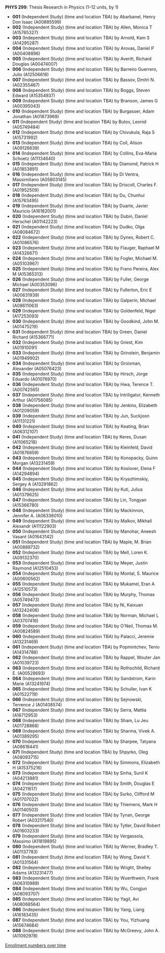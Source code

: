 **PHYS 299**: Thesis Research in Physics (1–12 units, by 1)

- **001** (Independent Study) (time and location TBA) by Abarbanel, Henry Don Isaac (A00885599)
- **002** (Independent Study) (time and location TBA) by Allen, Monica T (A15765327)
- **003** (Independent Study) (time and location TBA) by Arnold, Kam S (A14295287)
- **004** (Independent Study) (time and location TBA) by Arovas, Daniel P (A00408896)
- **005** (Independent Study) (time and location TBA) by Averitt, Richard Douglas (A00474007)
- **006** (Independent Study) (time and location TBA) by Barreiro Guerrero, Julio (A12506616)
- **007** (Independent Study) (time and location TBA) by Bassov, Dmitri N. (A02355467)
- **008** (Independent Study) (time and location TBA) by Boggs, Steven Edward (A15354937)
- **009** (Independent Study) (time and location TBA) by Branson, James G (A00395043)
- **010** (Independent Study) (time and location TBA) by Burgasser, Adam Jonathan (A01873969)
- **011** (Independent Study) (time and location TBA) by Butov, Leonid (A05749484)
- **012** (Independent Study) (time and location TBA) by Chivukula, Raja S (A15731992)
- **013** (Independent Study) (time and location TBA) by Coil, Alison (A09126639)
- **014** (Independent Study) (time and location TBA) by Collins, Eva-Maria Schoetz (A11134640)
- **015** (Independent Study) (time and location TBA) by Diamond, Patrick H (A01853891)
- **016** (Independent Study) (time and location TBA) by Di Ventra, Massimiliano (A05803145)
- **017** (Independent Study) (time and location TBA) by Driscoll, Charles F. (A01952509)
- **018** (Independent Study) (time and location TBA) by Du, Chunhui (A15763495)
- **019** (Independent Study) (time and location TBA) by Duarte, Javier Mauricio (A16182001)
- **020** (Independent Study) (time and location TBA) by Dubin, Daniel Herschel (A01142223)
- **021** (Independent Study) (time and location TBA) by Dudko, Olga (A08084672)
- **022** (Independent Study) (time and location TBA) by Dynes, Robert C. (A01086576)
- **023** (Independent Study) (time and location TBA) by Flauger, Raphael M (A14326671)
- **024** (Independent Study) (time and location TBA) by Fogler, Michael M. (A05103967)
- **025** (Independent Study) (time and location TBA) by Frano Pereira, Alex M (A15365313)
- **026** (Independent Study) (time and location TBA) by Fuller, George Michael (A00353096)
- **027** (Independent Study) (time and location TBA) by Fullerton, Eric E (A00631939)
- **028** (Independent Study) (time and location TBA) by Galperin, Michael (A08611063)
- **029** (Independent Study) (time and location TBA) by Goldenfeld, Nigel (A17253093)
- **030** (Independent Study) (time and location TBA) by Goodkind, John M. (A01475219)
- **031** (Independent Study) (time and location TBA) by Green, Daniel Richard (A15366771)
- **032** (Independent Study) (time and location TBA) by Griest, Kim (A01910091)
- **033** (Independent Study) (time and location TBA) by Grinstein, Benjamin (A01949902)
- **034** (Independent Study) (time and location TBA) by Groisman, Alexander (A05076423)
- **035** (Independent Study) (time and location TBA) by Hirsch, Jorge Eduardo (A01076970)
- **036** (Independent Study) (time and location TBA) by Hwa, Terence T. (A00742565)
- **037** (Independent Study) (time and location TBA) by Intriligator, Kenneth Arthur (A01756085)
- **038** (Independent Study) (time and location TBA) by Jenkins, Elizabeth (A01209059)
- **039** (Independent Study) (time and location TBA) by Jun, Suckjoon (A11131221)
- **040** (Independent Study) (time and location TBA) by Keating, Brian (A06312107)
- **041** (Independent Study) (time and location TBA) by Keres, Dusan (A11065218)
- **042** (Independent Study) (time and location TBA) by Kleinfeld, David (A01876659)
- **043** (Independent Study) (time and location TBA) by Konopacky, Quinn Morgan (A13231459)
- **044** (Independent Study) (time and location TBA) by Koslover, Elena F (A14294894)
- **045** (Independent Study) (time and location TBA) by Kryazhimskiy, Sergey A (A13291862)
- **046** (Independent Study) (time and location TBA) by Kuti, Julius (A01379625)
- **047** (Independent Study) (time and location TBA) by Lin, Tongyan (A15366780)
- **048** (Independent Study) (time and location TBA) by Mackinnon, Jennifer A. (A06336010)
- **049** (Independent Study) (time and location TBA) by Malkov, Mikhail Alexandr (A11122903)
- **050** (Independent Study) (time and location TBA) by Manohar, Aneesh Vasant (A01643142)
- **051** (Independent Study) (time and location TBA) by Maple, M. Brian (A00889732)
- **052** (Independent Study) (time and location TBA) by Mell, Loren K. (A09132370)
- **053** (Independent Study) (time and location TBA) by Meyer, Justin Raymond (A12510453)
- **054** (Independent Study) (time and location TBA) by Montal, S. Maurice (A00600562)
- **055** (Independent Study) (time and location TBA) by Mukamel, Eran A (A12510573)
- **056** (Independent Study) (time and location TBA) by Murphy, Thomas (A05749473)
- **057** (Independent Study) (time and location TBA) by Ni, Kaixuan (A13242406)
- **058** (Independent Study) (time and location TBA) by Norman, Michael L (A03707416)
- **059** (Independent Study) (time and location TBA) by O'Neil, Thomas M. (A00824589)
- **060** (Independent Study) (time and location TBA) by Palacci, Jeremie (A13231469)
- **061** (Independent Study) (time and location TBA) by Popmintchev, Tenio (A14314788)
- **062** (Independent Study) (time and location TBA) by Rappel, Wouter Jan (A01039723)
- **063** (Independent Study) (time and location TBA) by Rothschild, Richard E. (A00528693)
- **064** (Independent Study) (time and location TBA) by Sandstrom, Karin Marie (A13241974)
- **065** (Independent Study) (time and location TBA) by Schuller, Ivan K (A01522719)
- **066** (Independent Study) (time and location TBA) by Sejnowski, Terrence J (A01408574)
- **067** (Independent Study) (time and location TBA) by Serra, Mattia (A16712953)
- **068** (Independent Study) (time and location TBA) by Sham, Lu Jeu (A01728868)
- **069** (Independent Study) (time and location TBA) by Sharma, Vivek A. (A01389295)
- **070** (Independent Study) (time and location TBA) by Sharpee, Tatyana (A08618441)
- **071** (Independent Study) (time and location TBA) by Shpyrko, Oleg (A08093715)
- **072** (Independent Study) (time and location TBA) by Simmons, Elizabeth H (A15375216)
- **073** (Independent Study) (time and location TBA) by Sinha, Sunil K (A04213881)
- **074** (Independent Study) (time and location TBA) by Smith, Douglas E (A04211617)
- **075** (Independent Study) (time and location TBA) by Surko, Clifford M (A01707022)
- **076** (Independent Study) (time and location TBA) by Thiemens, Mark H (A01140503)
- **077** (Independent Study) (time and location TBA) by Tynan, George Robert (A03217540)
- **078** (Independent Study) (time and location TBA) by Tytler, David Robert (A01603233)
- **079** (Independent Study) (time and location TBA) by Vergassola, Massimo (A11819895)
- **080** (Independent Study) (time and location TBA) by Werner, Bradley T. (A01137783)
- **081** (Independent Study) (time and location TBA) by Wong, David Y. (A01331564)
- **082** (Independent Study) (time and location TBA) by Wright, Shelley Adams (A13231477)
- **083** (Independent Study) (time and location TBA) by Wuerthwein, Frank (A06310989)
- **084** (Independent Study) (time and location TBA) by Wu, Congjun (A08093707)
- **085** (Independent Study) (time and location TBA) by Yagil, Avi (A08068564)
- **086** (Independent Study) (time and location TBA) by Yang, Liang (A16183435)
- **087** (Independent Study) (time and location TBA) by You, Yizhuang (A15674684)
- **088** (Independent Study) (time and location TBA) by McGreevy, John A. (A11092978)

[Enrollment numbers over time](./PHYS299.tsv)
